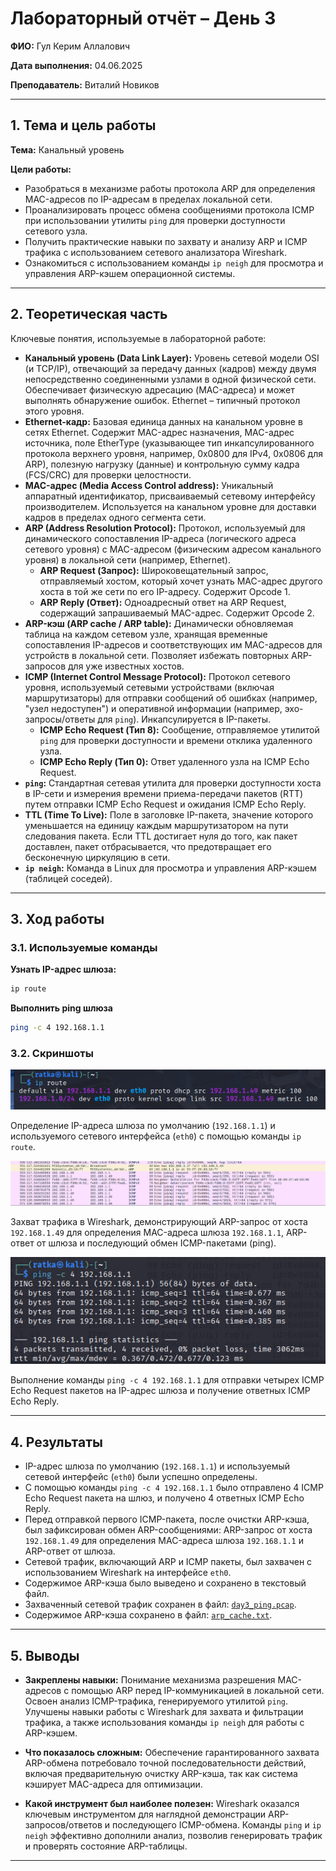 
# Лабораторный отчёт – День 3


**ФИО:** Гул Керим Аллалович
 
**Дата выполнения:** 04.06.2025

**Преподаватель:** Виталий Новиков 


---

## 1. Тема и цель работы

**Тема:** Канальный уровень

**Цели работы:**
- Разобраться в механизме работы протокола ARP для определения MAC-адресов по IP-адресам в пределах локальной сети.
- Проанализировать процесс обмена сообщениями протокола ICMP при использовании утилиты `ping` для проверки доступности сетевого узла.
- Получить практические навыки по захвату и анализу ARP и ICMP трафика с использованием сетевого анализатора Wireshark.
- Ознакомиться с использованием команды `ip neigh` для просмотра и управления ARP-кэшем операционной системы.
---

## 2. Теоретическая часть

Ключевые понятия, используемые в лабораторной работе:

*   **Канальный уровень (Data Link Layer):** Уровень сетевой модели OSI (и TCP/IP), отвечающий за передачу данных (кадров) между двумя непосредственно соединенными узлами в одной физической сети. Обеспечивает физическую адресацию (MAC-адреса) и может выполнять обнаружение ошибок. Ethernet – типичный протокол этого уровня.
*   **Ethernet-кадр:** Базовая единица данных на канальном уровне в сетях Ethernet. Содержит MAC-адрес назначения, MAC-адрес источника, поле EtherType (указывающее тип инкапсулированного протокола верхнего уровня, например, 0x0800 для IPv4, 0x0806 для ARP), полезную нагрузку (данные) и контрольную сумму кадра (FCS/CRC) для проверки целостности.
*   **MAC-адрес (Media Access Control address):** Уникальный аппаратный идентификатор, присваиваемый сетевому интерфейсу производителем. Используется на канальном уровне для доставки кадров в пределах одного сегмента сети.
*   **ARP (Address Resolution Protocol):** Протокол, используемый для динамического сопоставления IP-адреса (логического адреса сетевого уровня) с MAC-адресом (физическим адресом канального уровня) в локальной сети (например, Ethernet).
    *   **ARP Request (Запрос):** Широковещательный запрос, отправляемый хостом, который хочет узнать MAC-адрес другого хоста в той же сети по его IP-адресу. Содержит Opcode 1.
    *   **ARP Reply (Ответ):** Одноадресный ответ на ARP Request, содержащий запрашиваемый MAC-адрес. Содержит Opcode 2.
*   **ARP-кэш (ARP cache / ARP table):** Динамически обновляемая таблица на каждом сетевом узле, хранящая временные сопоставления IP-адресов и соответствующих им MAC-адресов для устройств в локальной сети. Позволяет избежать повторных ARP-запросов для уже известных хостов.
*   **ICMP (Internet Control Message Protocol):** Протокол сетевого уровня, используемый сетевыми устройствами (включая маршрутизаторы) для отправки сообщений об ошибках (например, "узел недоступен") и оперативной информации (например, эхо-запросы/ответы для `ping`). Инкапсулируется в IP-пакеты.
    *   **ICMP Echo Request (Тип 8):** Сообщение, отправляемое утилитой `ping` для проверки доступности и времени отклика удаленного узла.
    *   **ICMP Echo Reply (Тип 0):** Ответ удаленного узла на ICMP Echo Request.
*   **`ping`:** Стандартная сетевая утилита для проверки доступности хоста в IP-сети и измерения времени приема-передачи пакетов (RTT) путем отправки ICMP Echo Request и ожидания ICMP Echo Reply.
*   **TTL (Time To Live):** Поле в заголовке IP-пакета, значение которого уменьшается на единицу каждым маршрутизатором на пути следования пакета. Если TTL достигает нуля до того, как пакет доставлен, пакет отбрасывается, что предотвращает его бесконечную циркуляцию в сети.
*   **`ip neigh`:** Команда в Linux для просмотра и управления ARP-кэшем (таблицей соседей).

---

## 3. Ход работы

### 3.1. Используемые команды

**Узнать IP-адрес шлюза:**
```bash
ip route
```
**Выполнить ping шлюза**
```bash
ping -c 4 192.168.1.1
```

### 3.2. Скриншоты

![Определение шлюза командой ip route](https://raw.githubusercontent.com/Nelass1c/practica-konvey/main/day3/screenshots/s1.jpg)

Определение IP-адреса шлюза по умолчанию (`192.168.1.1`) и используемого сетевого интерфейса (`eth0`) с помощью команды `ip route`.

![Захват ARP и ICMP трафика](https://raw.githubusercontent.com/Nelass1c/practica-konvey/main/day3/screenshots/s2.jpg)

Захват трафика в Wireshark, демонстрирующий ARP-запрос от хоста `192.168.1.49` для определения MAC-адреса шлюза `192.168.1.1`, ARP-ответ от шлюза и последующий обмен ICMP-пакетами (ping).

![Выполнение команды ping к шлюзу](https://raw.githubusercontent.com/Nelass1c/practica-konvey/main/day3/screenshots/s3.jpg)

Выполнение команды `ping -c 4 192.168.1.1` для отправки четырех ICMP Echo Request пакетов на IP-адрес шлюза и получение ответных ICMP Echo Reply.

---

## 4. Результаты

*   IP-адрес шлюза по умолчанию (`192.168.1.1`) и используемый сетевой интерфейс (`eth0`) были успешно определены.
*   С помощью команды `ping -c 4 192.168.1.1` было отправлено 4 ICMP Echo Request пакета на шлюз, и получено 4 ответных ICMP Echo Reply.
*   Перед отправкой первого ICMP-пакета, после очистки ARP-кэша, был зафиксирован обмен ARP-сообщениями: ARP-запрос от хоста `192.168.1.49` для определения MAC-адреса шлюза `192.168.1.1` и ARP-ответ от шлюза.
*   Сетевой трафик, включающий ARP и ICMP пакеты, был захвачен с использованием Wireshark на интерфейсе `eth0`.
*   Содержимое ARP-кэша было выведено и сохранено в текстовый файл.
*   Захваченный сетевой трафик сохранен в файл: [`day3_ping.pcap`](https://raw.githubusercontent.com/Nelass1c/practica-konvey/main/day3/wireshark/day3_ping.pcap).
*   Содержимое ARP-кэша сохранено в файл: [`arp_cache.txt`](https://raw.githubusercontent.com/Nelass1c/practica-konvey/main/day3/arp_cache.txt).

---

## 5. Выводы

*   **Закреплены навыки:** Понимание механизма разрешения MAC-адресов с помощью ARP перед IP-коммуникацией в локальной сети. Освоен анализ ICMP-трафика, генерируемого утилитой `ping`. Улучшены навыки работы с Wireshark для захвата и фильтрации трафика, а также использования команды `ip neigh` для работы с ARP-кэшем.

*   **Что показалось сложным:** Обеспечение гарантированного захвата ARP-обмена потребовало точной последовательности действий, включая предварительную очистку ARP-кэша, так как система кэширует MAC-адреса для оптимизации.

*   **Какой инструмент был наиболее полезен:** Wireshark оказался ключевым инструментом для наглядной демонстрации ARP-запросов/ответов и последующего ICMP-обмена. Команды `ping` и `ip neigh` эффективно дополнили анализ, позволив генерировать трафик и проверять состояние ARP-таблицы.

---
